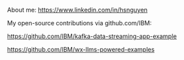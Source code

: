 
About me: https://www.linkedin.com/in/hsnguyen

My open-source contributions via github.com/IBM:

https://github.com/IBM/kafka-data-streaming-app-example

https://github.com/IBM/wx-llms-powered-examples

